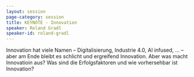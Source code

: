 ```yaml
---
layout: session
page-category: session
title: KEYNOTE - Innovation
speaker: Roland Gradl
speaker-id: roland-gradl
---
```


Innovation hat viele Namen – Digitalisierung, Industrie 4.0, AI infused, ... – aber am Ende bleibt es schlicht und ergreifend Innovation. Aber was macht Innovatioin aus? Was sind die Erfolgsfaktoren und wie vorhersehbar ist Innovation?